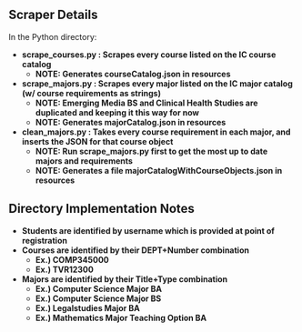 ## Scraper Details
In the Python directory: <b>
* scrape_courses.py : Scrapes every course listed on the IC course catalog
   * NOTE: Generates courseCatalog.json in resources
* scrape_majors.py : Scrapes every major listed on the IC major catalog (w/ course requirements as strings)
   * NOTE: Emerging Media BS and Clinical Health Studies are duplicated and keeping it this way for now
   * NOTE: Generates majorCatalog.json in resources
* clean_majors.py : Takes every course requirement in each major, and inserts the JSON for that course object
   * NOTE: Run scrape_majors.py first to get the most up to date majors and requirements
   * NOTE: Generates a file majorCatalogWithCourseObjects.json in resources
   
   
## Directory Implementation Notes
* Students are identified by username which is provided at point of registration
* Courses are identified by their DEPT+Number combination
   * Ex.) COMP345000
   * Ex.) TVR12300
* Majors are identified by their Title+Type combination
   * Ex.) Computer Science Major BA
   * Ex.) Computer Science Major BS
   * Ex.) Legalstudies Major BA
   * Ex.) Mathematics Major Teaching Option BA